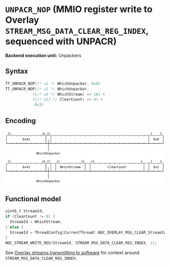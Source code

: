 # `UNPACR_NOP` (MMIO register write to Overlay `STREAM_MSG_DATA_CLEAR_REG_INDEX`, sequenced with UNPACR)

**Backend execution unit:** Unpackers

## Syntax

```c
TT_UNPACR_NOP(/* u1 */ WhichUnpacker, 0x0)
TT_UNPACR_NOP(/* u1 */ WhichUnpacker,
            ((/* u6 */ WhichStream) << 16) +
            ((/* u11 */ ClearCount) << 4) +
             0x3)
```

## Encoding

![](../../../Diagrams/Out/Bits32_UNPACR_NOP_OverlayClear0.svg)
![](../../../Diagrams/Out/Bits32_UNPACR_NOP_OverlayClear3.svg)

## Functional model

```c
uint6_t StreamId;
if (ClearCount != 0) {
  StreamId = WhichStream;
} else {
  StreamId = ThreadConfig[CurrentThread].NOC_OVERLAY_MSG_CLEAR_StreamId[WhichUnpacker];
}
NOC_STREAM_WRITE_REG(StreamId, STREAM_MSG_DATA_CLEAR_REG_INDEX, 1);
```

See [Overlay streams transmitting to software](../../NoC/Overlay/TransmitToSoftware.md) for context around `STREAM_MSG_DATA_CLEAR_REG_INDEX`.
